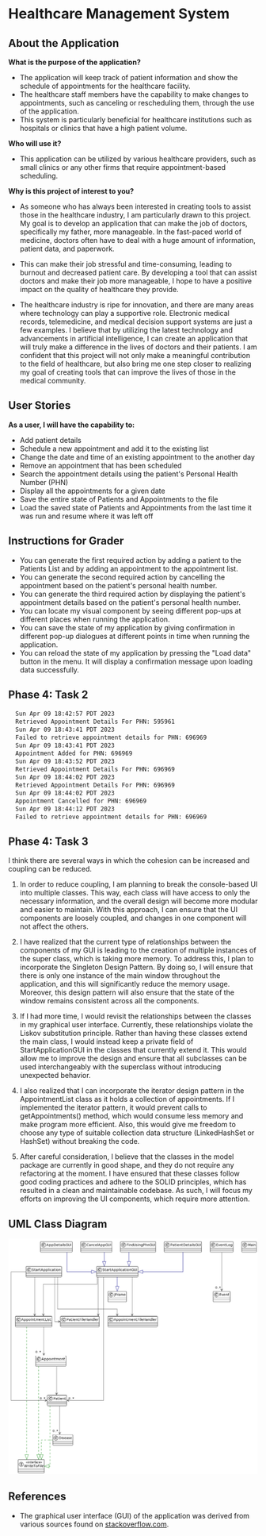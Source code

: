 # Healthcare Management System 

## About the Application 


**What is the purpose of the application?** 

- The application will keep track of patient information and show the schedule of appointments for the healthcare facility.
- The healthcare staff members have the capability to make changes to appointments, such as canceling or rescheduling 
 them, through the use of the application. 
- This system is particularly beneficial for healthcare institutions such as hospitals or 
  clinics that have a high patient volume. 

**Who will use it?**
- This application can be utilized by various healthcare providers, 
  such as small clinics or any other firms that require appointment-based scheduling.

**Why is this project of interest to you?**

- As someone who has always been interested in creating tools to assist those in the healthcare industry, 
I am particularly drawn to this project. My goal is to develop an application that can make the job of doctors, 
specifically my father, more manageable.
In the fast-paced world of medicine, doctors often have to deal with a huge amount of information, patient data, and paperwork. 

- This can make their job stressful and time-consuming, leading to burnout and decreased patient care. 
By developing a tool that can assist doctors and make their job more manageable, I hope to have a positive impact on the 
quality of healthcare they provide.

- The healthcare industry is ripe for innovation, and there are many areas where technology can play a supportive role. 
Electronic medical records, telemedicine, and medical decision support systems are just a few examples. 
I believe that by utilizing the latest technology and advancements in artificial intelligence, 
I can create an application that will truly make a difference in the lives of doctors and their patients.
I am confident that this project will not only make a meaningful contribution to the field of healthcare, 
but also bring me one step closer to realizing my goal of creating tools that can improve the lives of those in the 
medical community.

## User Stories

**As a user, I will have the capability to:**

- Add patient details
- Schedule a new appointment and add it to the existing list
- Change the date and time of an existing appointment to the another day
- Remove an appointment that has been scheduled
- Search the appointment details using the patient's Personal Health Number (PHN)
- Display all the appointments for a given date
- Save the entire state of Patients and Appointments to the file 
- Load the saved state of Patients and Appointments from the last time it was run 
  and resume where it was left off

## Instructions for Grader 
- You can generate the first required action by adding a patient to the Patients List and by adding an appointment to 
  the appointment list.
- You can generate the second required action by cancelling the appointment based on the patient's personal health number. 
- You can generate the third required action by displaying the patient's appointment details based on the patient's 
  personal health number. 
- You can locate my visual component by seeing different pop-ups at different places when running the application. 
- You can save the state of my application by giving confirmation in different pop-up dialogues at different points 
  in time when running the application.
- You can reload the state of my application by pressing the "Load data" button in the menu. 
It will display a confirmation message upon loading data successfully. 

## Phase 4: Task 2
~~~
  Sun Apr 09 18:42:57 PDT 2023 
  Retrieved Appointment Details For PHN: 595961
  Sun Apr 09 18:43:41 PDT 2023 
  Failed to retrieve appointment details for PHN: 696969
  Sun Apr 09 18:43:41 PDT 2023 
  Appointment Added for PHN: 696969
  Sun Apr 09 18:43:52 PDT 2023 
  Retrieved Appointment Details For PHN: 696969
  Sun Apr 09 18:44:02 PDT 2023 
  Retrieved Appointment Details For PHN: 696969
  Sun Apr 09 18:44:02 PDT 2023 
  Appointment Cancelled for PHN: 696969
  Sun Apr 09 18:44:12 PDT 2023 
  Failed to retrieve appointment details for PHN: 696969
~~~
## Phase 4: Task 3
I think there are several ways in which the cohesion can be increased and coupling can be reduced.

1. In order to reduce coupling, I am planning to break the console-based UI into multiple classes. This way, each class 
   will have access to only the necessary information, and the overall design will become more modular and easier 
   to maintain. With this approach, I can ensure that the UI components are loosely coupled, and changes in one 
   component will not affect the others.


2. I have realized that the current type of relationships between the components of my GUI is leading to the creation 
   of multiple instances of the super class, which is taking more memory. To address this, I plan to incorporate 
   the Singleton Design Pattern. By doing so, I will ensure that there is only one instance of the main window 
   throughout the application, and this will significantly reduce the memory usage. Moreover, 
   this design pattern will also ensure that the state of the window remains consistent across all the components.


3. If I had more time, I would revisit the relationships between the classes in my graphical user interface. 
   Currently, these relationships violate the Liskov substitution principle. Rather than having these classes extend
   the main class, I would instead keep a private field of StartApplicationGUI in the classes that currently extend it. 
   This would allow me to improve the design and ensure that all subclasses can be used interchangeably with the 
   superclass without introducing unexpected behavior.


4. I also realized that I can incorporate the iterator design pattern in the AppointmentList class as it holds 
   a collection of appointments. If I implemented the iterator pattern, it would prevent calls to getAppointments() 
   method, which would consume less memory and make program more efficient. Also, this would give me freedom to choose 
   any type of suitable collection data structure (LinkedHashSet or HashSet) without breaking the code.


5. After careful consideration, I believe that the classes in the model package are currently in good shape, 
   and they do not require any refactoring at the moment. I have ensured that these classes follow good coding 
   practices and adhere to the SOLID principles, which has resulted in a clean and maintainable codebase. 
   As such, I will focus my efforts on improving the UI components, which require more attention.
## UML Class Diagram 
<img height="475" src="UML_Design_Diagram.png" width="800"/>

## References

- The graphical user interface (GUI) of the application was derived from various sources found on
  [stackoverflow.com](https://stackoverflow.com/). 